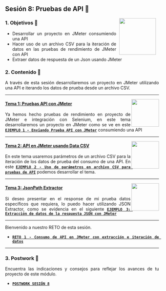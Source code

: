 ## Sesión 8: Pruebas de API 🤖

<img src="../images/android-kotlin.png" align="right" height="120" hspace="10">
<div style="text-align: justify;">

### 1. Objetivos :dart: 

* Desarrollar un proyecto en JMeter consumiendo una API
* Hacer uso de un archivo CSV para la iteración de datos en las pruebas de rendimiento de JMeter con API
* Extraer datos de respuesta de un Json usando JMeter


### 2. Contenido :blue_book:

A través de esta sesión desarrollaremos un proyecto en JMeter utilizando una API e iterando los datos de prueba desde un archivo CSV.

---

<img src="images/tools.png" align="right" height="90"> 

#### <ins>Tema 1: Pruebas API con JMeter</ins>

  Ya hemos hecho pruebas de rendimiento en proyecto de JMeter e integración con Selenium, en este tema desarrollaremos un proyecto en JMeter como se ve en este [**`EJEMPLO 1 - Enviando Prueba API con JMeter`**](./Ejemplo-01) consumiendo una API

---

<img src="images/structure.png" align="right" height="90"> 

#### <ins>Tema 2: API en JMeter usando Data CSV</ins>

En este tema usaremos parámetros de un archivo CSV para la iteración de los datos de prueba del consumo de una API. En este [**`EJEMPLO 2 - Uso de parámetros en archivo CSV para pruebas de API`**](./Ejemplo-02) podemos desarrollar el tema.

---

<img src="images/emulator.jpg" align="right" height="90"> 

#### <ins>Tema 3: JsonPath Extractor</ins>

Si deseo presentar en el response de mi prueba datos específicos que requiera, lo puedo hacer utilizando JSON Extractor, como se evidencia en el siguiente [**`EJEMPLO 3: Extracción de datos de la respuesta JSON con JMeter`**](./Ejemplo-03)

  
---
  
Bienvenido a nuestro RETO de esta sesión.
- [**`RETO 1 - Consumo de API en JMeter con extracción e iteración de datos`**](./Reto-01)

---

### 3. Postwork :memo:

Encuentra las indicaciones y consejos para reflejar los avances de tu proyecto de este módulo.

- [**`POSTWORK SESIÓN 8`**](./Postwork/)

<br/>


</div>

